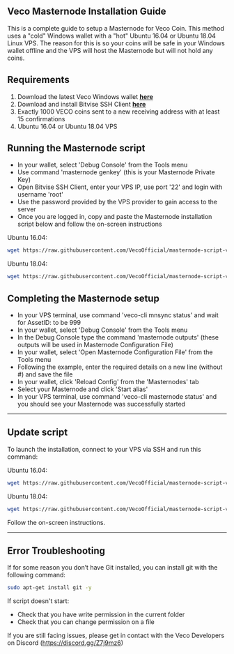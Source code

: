 ## Veco Masternode Installation Guide

This is a complete guide to setup a Masternode for Veco Coin.  This method uses a "cold" Windows wallet with a "hot" Ubuntu 16.04 or Ubuntu 18.04 Linux VPS. The reason for this is so your coins will be safe in your Windows wallet offline and the VPS will host the Masternode but will not hold any coins.

## Requirements

1. Download the latest Veco Windows wallet [**here**](https://github.com/VecoOfficial/Veco/releases)
2. Download and install Bitvise SSH Client [**here**](https://www.bitvise.com/ssh-client-download)
3. Exactly 1000 VECO coins sent to a new receiving address with at least 15 confirmations
4. Ubuntu 16.04 or Ubuntu 18.04 VPS


## Running the Masternode script

- In your wallet, select 'Debug Console' from the Tools menu
- Use command 'masternode genkey' (this is your Masternode Private Key)
- Open Bitvise SSH Client, enter your VPS IP, use port '22' and login with username 'root'
- Use the password provided by the VPS provider to gain access to the server
- Once you are logged in, copy and paste the Masternode installation script below and follow the on-screen instructions 

Ubuntu 16.04:
```bash
wget https://raw.githubusercontent.com/VecoOfficial/masternode-script-veco/master/install_ubuntu16.sh && chmod +x install_ubuntu16.sh && ./install_ubuntu16.sh
```
Ubuntu 18.04:
```bash
wget https://raw.githubusercontent.com/VecoOfficial/masternode-script-veco/master/install_ubuntu18.sh && chmod +x install_ubuntu18.sh && ./install_ubuntu18.sh
```

## Completing the Masternode setup

- In your VPS terminal, use command 'veco-cli mnsync status' and wait for AssetID: to be 999
- In your wallet, select 'Debug Console' from the Tools menu
- In the Debug Console type the command 'masternode outputs' (these outputs will be used in Masternode Configuration File)
- In your wallet, select 'Open Masternode Configuration File' from the Tools menu
- Following the example, enter the required details on a new line (without #) and save the file
- In your wallet, click 'Reload Config' from the 'Masternodes' tab
- Select your Masternode and click 'Start alias'
- In your VPS terminal, use command 'veco-cli masternode status' and you should see your Masternode was successfully started

---

## Update script

To launch the installation, connect to your VPS via SSH and run this command:

Ubuntu 16.04:
```bash
wget https://raw.githubusercontent.com/VecoOfficial/masternode-script-veco/master/update_ubuntu16.sh && chmod +x update_ubuntu16.sh && ./update_ubuntu16.sh
```
Ubuntu 18.04:
```bash
wget https://raw.githubusercontent.com/VecoOfficial/masternode-script-veco/master/update_ubuntu18.sh && chmod +x update_ubuntu18.sh && ./update_ubuntu18.sh
```

Follow the on-screen instructions.

---


## Error Troubleshooting
If for some reason you don’t have Git installed, you can install git with the following command:

```bash
sudo apt-get install git -y
```

If script doesn't start: 
- Check that you have write permission in the current folder
- Check that you can change permission on a file

If you are still facing issues, please get in contact with the Veco Developers on Discord (https://discord.gg/Z7j9mz6)
